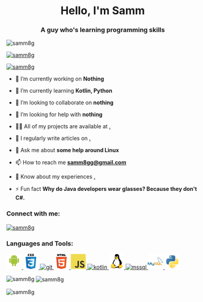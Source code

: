 <h1 align="center">Hello, I'm Samm</h1>
<h3 align="center">A guy who's learning programming skills</h3>

<p align="left"> <img src="https://komarev.com/ghpvc/?username=samm8g&label=Profile%20views&color=0e75b6&style=flat" alt="samm8g" /> </p>

<p align="left"> <a href="https://github.com/ryo-ma/github-profile-trophy"><img src="https://github-profile-trophy.vercel.app/?username=samm8g" alt="samm8g" /></a> </p>

<p align="left"> <a href="https://twitter.com/samm8g" target="blank"><img src="https://img.shields.io/twitter/follow/samm8g?logo=twitter&style=for-the-badge" alt="samm8g" /></a> </p>

- 🔭 I’m currently working on **Nothing**

- 🌱 I’m currently learning **Kotlin, Python**

- 👯 I’m looking to collaborate on **nothing**

- 🤝 I’m looking for help with **nothing**

- 👨‍💻 All of my projects are available at [.](.)

- 📝 I regularly write articles on [.](.)

- 💬 Ask me about **some help around Linux**

- 📫 How to reach me **samm8gg@gmail.com**

- 📄 Know about my experiences [.](.)

- ⚡ Fun fact **Why do Java developers wear glasses? Because they don't C#.**

<h3 align="left">Connect with me:</h3>
<p align="left">
<a href="https://twitter.com/samm8g" target="blank"><img align="center" src="https://raw.githubusercontent.com/rahuldkjain/github-profile-readme-generator/master/src/images/icons/Social/twitter.svg" alt="samm8g" height="30" width="40" /></a>
</p>

<h3 align="left">Languages and Tools:</h3>
<p align="left"> <a href="https://developer.android.com" target="_blank" rel="noreferrer"> <img src="https://raw.githubusercontent.com/devicons/devicon/master/icons/android/android-original-wordmark.svg" alt="android" width="40" height="40"/> </a> <a href="https://www.w3schools.com/css/" target="_blank" rel="noreferrer"> <img src="https://raw.githubusercontent.com/devicons/devicon/master/icons/css3/css3-original-wordmark.svg" alt="css3" width="40" height="40"/> </a> <a href="https://git-scm.com/" target="_blank" rel="noreferrer"> <img src="https://www.vectorlogo.zone/logos/git-scm/git-scm-icon.svg" alt="git" width="40" height="40"/> </a> <a href="https://www.w3.org/html/" target="_blank" rel="noreferrer"> <img src="https://raw.githubusercontent.com/devicons/devicon/master/icons/html5/html5-original-wordmark.svg" alt="html5" width="40" height="40"/> </a> <a href="https://developer.mozilla.org/en-US/docs/Web/JavaScript" target="_blank" rel="noreferrer"> <img src="https://raw.githubusercontent.com/devicons/devicon/master/icons/javascript/javascript-original.svg" alt="javascript" width="40" height="40"/> </a> <a href="https://kotlinlang.org" target="_blank" rel="noreferrer"> <img src="https://www.vectorlogo.zone/logos/kotlinlang/kotlinlang-icon.svg" alt="kotlin" width="40" height="40"/> </a> <a href="https://www.linux.org/" target="_blank" rel="noreferrer"> <img src="https://raw.githubusercontent.com/devicons/devicon/master/icons/linux/linux-original.svg" alt="linux" width="40" height="40"/> </a> <a href="https://www.microsoft.com/en-us/sql-server" target="_blank" rel="noreferrer"> <img src="https://www.svgrepo.com/show/303229/microsoft-sql-server-logo.svg" alt="mssql" width="40" height="40"/> </a> <a href="https://www.mysql.com/" target="_blank" rel="noreferrer"> <img src="https://raw.githubusercontent.com/devicons/devicon/master/icons/mysql/mysql-original-wordmark.svg" alt="mysql" width="40" height="40"/> </a> <a href="https://www.python.org" target="_blank" rel="noreferrer"> <img src="https://raw.githubusercontent.com/devicons/devicon/master/icons/python/python-original.svg" alt="python" width="40" height="40"/> </a> </p>

<p><img align="left" src="https://github-readme-stats.vercel.app/api/top-langs?username=samm8g&show_icons=true&locale=en&layout=compact" alt="samm8g" /></p>

<p>&nbsp;<img align="center" src="https://github-readme-stats.vercel.app/api?username=samm8g&show_icons=true&locale=en" alt="samm8g" /></p>

<p><img align="center" src="https://github-readme-streak-stats.herokuapp.com/?user=samm8g&" alt="samm8g" /></p>

